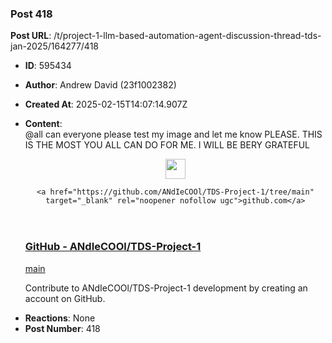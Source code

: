 ### Post 418
**Post URL**: /t/project-1-llm-based-automation-agent-discussion-thread-tds-jan-2025/164277/418
- **ID**: 595434
- **Author**: Andrew David (23f1002382)
- **Created At**: 2025-02-15T14:07:14.907Z
- **Content**:  
  <span class="mention">@all</span> can everyone please test my image and let me know PLEASE. THIS IS THE MOST YOU ALL CAN DO FOR ME. I WILL BE BERY GRATEFUL<aside class="onebox githubfolder" data-onebox-src="https://github.com/ANdIeCOOl/TDS-Project-1/tree/main">
  <header class="source">
      <img src="https://github.githubassets.com/favicons/favicon.svg" class="site-icon" width="32" height="32">

      <a href="https://github.com/ANdIeCOOl/TDS-Project-1/tree/main" target="_blank" rel="noopener nofollow ugc">github.com</a>
  </header>

  <article class="onebox-body">
    <h3><a href="https://github.com/ANdIeCOOl/TDS-Project-1/tree/main" target="_blank" rel="noopener nofollow ugc">GitHub - ANdIeCOOl/TDS-Project-1</a></h3>

  <a href="https://github.com/ANdIeCOOl/TDS-Project-1/tree/main" target="_blank" rel="noopener nofollow ugc">main</a>

  <span class="label1">Contribute to ANdIeCOOl/TDS-Project-1 development by creating an account on GitHub.</span>

  </article>

  <div class="onebox-metadata">
    
    
  </div>

  <div style="clear: both"></div>
</aside>

- **Reactions**: None
- **Post Number**: 418

